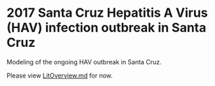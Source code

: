 # 2017 Santa Cruz Hepatitis A Virus (HAV) infection outbreak in Santa Cruz

Modeling of the ongoing HAV outbreak in Santa Cruz. 

Please view [LitOverview.md](https://github.com/marialma/2017-Santa-Cruz-HAV-Modeling/blob/master/LitOverview.md) for now. 
